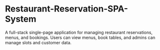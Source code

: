 # Restaurant-Reservation-SPA-System
A full-stack single-page application for managing restaurant reservations, menus, and bookings. Users can view menus, book tables, and admins can manage slots and customer data.
